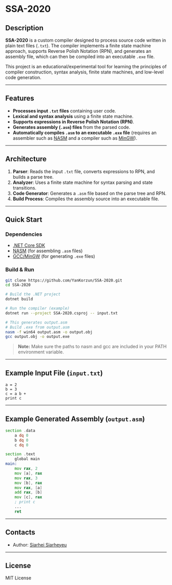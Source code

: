 # SSA-2020

## Description

**SSA-2020** is a custom compiler designed to process source code written in plain text files (`.txt`). The compiler implements a finite state machine approach, supports Reverse Polish Notation (RPN), and generates an assembly file, which can then be compiled into an executable `.exe` file.

This project is an educational/experimental tool for learning the principles of compiler construction, syntax analysis, finite state machines, and low-level code generation.

---

## Features

- **Processes input `.txt` files** containing user code.
- **Lexical and syntax analysis** using a finite state machine.
- **Supports expressions in Reverse Polish Notation (RPN)**.
- **Generates assembly (`.asm`) files** from the parsed code.
- **Automatically compiles `.asm` to an executable `.exe` file** (requires an assembler such as [NASM](https://www.nasm.us/) and a compiler such as [MinGW](http://mingw-w64.org/)).

---

## Architecture

1. **Parser**: Reads the input `.txt` file, converts expressions to RPN, and builds a parse tree.
2. **Analyzer**: Uses a finite state machine for syntax parsing and state transitions.
3. **Code Generator**: Generates a `.asm` file based on the parse tree and RPN.
4. **Build Process**: Compiles the assembly source into an executable file.

---

## Quick Start

### Dependencies

- [.NET Core SDK](https://dotnet.microsoft.com/download)
- [NASM](https://www.nasm.us/) (for assembling `.asm` files)
- [GCC/MinGW](http://mingw-w64.org/) (for generating `.exe` files)

### Build & Run

```bash
git clone https://github.com/YanKorzun/SSA-2020.git
cd SSA-2020

# Build the .NET project
dotnet build

# Run the compiler (example)
dotnet run --project SSA-2020.csproj -- input.txt

# This generates output.asm
# Build .exe from output.asm
nasm -f win64 output.asm -o output.obj
gcc output.obj -o output.exe
```

> **Note:** Make sure the paths to nasm and gcc are included in your PATH environment variable.

---

## Example Input File (`input.txt`)

```
a = 2
b = 3
c = a b +
print c
```

---

## Example Generated Assembly (`output.asm`)

```asm
section .data
    a dq 0
    b dq 0
    c dq 0

section .text
    global main
main:
    mov rax, 2
    mov [a], rax
    mov rax, 3
    mov [b], rax
    mov rax, [a]
    add rax, [b]
    mov [c], rax
    ; print c
    ...
    ret
```

---

## Contacts

- Author: [Siarhei Siarheyeu](https://github.com/YanKorzun)

---

## License

MIT License
